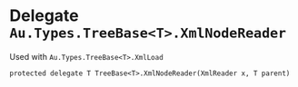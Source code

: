 # Delegate `Au.Types.TreeBase<T>.XmlNodeReader`

Used with `Au.Types.TreeBase<T>.XmlLoad`

```
protected delegate T TreeBase<T>.XmlNodeReader(XmlReader x, T parent)
```

